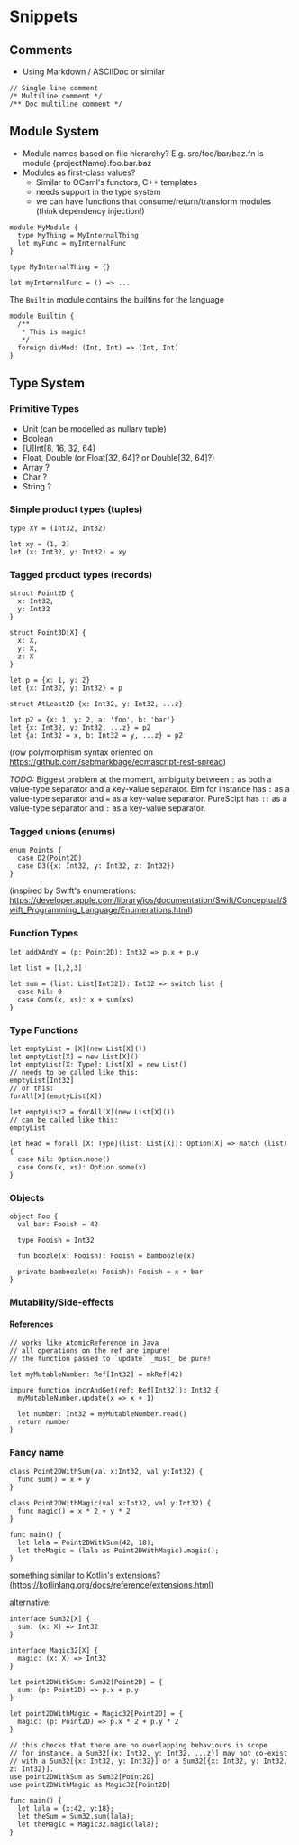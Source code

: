 # Snippets

## Comments

- Using Markdown / ASCIIDoc or similar

```
// Single line comment
/* Multiline comment */
/** Doc multiline comment */
```

## Module System

- Module names based on file hierarchy? E.g. src/foo/bar/baz.fn is module {projectName}.foo.bar.baz
- Modules as first-class values?
  - Similar to OCaml's functors, C++ templates
  - needs support in the type system
  - we can have functions that consume/return/transform modules (think dependency injection!)

```
module MyModule {
  type MyThing = MyInternalThing
  let myFunc = myInternalFunc
}

type MyInternalThing = {}

let myInternalFunc = () => ...
```

The `Builtin` module contains the builtins for the language
```
module Builtin {
  /**
   * This is magic!
   */
  foreign divMod: (Int, Int) => (Int, Int)
}
```

## Type System

### Primitive Types
 - Unit (can be modelled as nullary tuple)
 - Boolean
 - [U]Int[8, 16, 32, 64]
 - Float, Double (or Float[32, 64]? or Double[32, 64]?)
 - Array<primitive type> ?
 - Char ?
 - String ?

### Simple product types (tuples)

```
type XY = (Int32, Int32)

let xy = (1, 2)
let (x: Int32, y: Int32) = xy
```

### Tagged product types (records)

```
struct Point2D {
  x: Int32,
  y: Int32
}

struct Point3D[X] {
  x: X,
  y: X,
  z: X
}

let p = {x: 1, y: 2}
let {x: Int32, y: Int32} = p

struct AtLeast2D {x: Int32, y: Int32, ...z}

let p2 = {x: 1, y: 2, a: 'foo', b: 'bar'}
let {x: Int32, y: Int32, ...z} = p2
let {a: Int32 = x, b: Int32 = y, ...z} = p2
```

(row polymorphism syntax oriented on https://github.com/sebmarkbage/ecmascript-rest-spread)

*TODO:* Biggest problem at the moment, ambiguity between `:` as both a value-type separator and a key-value separator. Elm for instance has `:` as a value-type separator and `=` as a key-value separator. PureScipt has `::` as a value-type separator and `:` as a key-value separator.

### Tagged unions (enums)

```
enum Points {
  case D2(Point2D)
  case D3({x: Int32, y: Int32, z: Int32})
}
```

(inspired by Swift's enumerations: https://developer.apple.com/library/ios/documentation/Swift/Conceptual/Swift_Programming_Language/Enumerations.html)

### Function Types

```
let addXAndY = (p: Point2D): Int32 => p.x + p.y
```

```
let list = [1,2,3]

let sum = (list: List[Int32]): Int32 => switch list {
  case Nil: 0
  case Cons(x, xs): x + sum(xs) 
}
```

### Type Functions

```
let emptyList = [X](new List[X]())
let emptyList[X] = new List[X]()
let emptyList[X: Type]: List[X] = new List()
// needs to be called like this:
emptyList[Int32]
// or this:
forAll[X](emptyList[X])

let emptyList2 = forAll[X](new List[X]())
// can be called like this:
emptyList
```

```
let head = forall [X: Type](list: List[X]): Option[X] => match (list) {
  case Nil: Option.none()
  case Cons(x, xs): Option.some(x) 
}
```

### Objects

```
object Foo {
  val bar: Fooish = 42
  
  type Fooish = Int32
  
  fun boozle(x: Fooish): Fooish = bamboozle(x)
  
  private bamboozle(x: Fooish): Fooish = x + bar
}
```

### Mutability/Side-effects

#### References

```
// works like AtomicReference in Java
// all operations on the ref are impure!
// the function passed to `update` _must_ be pure!

let myMutableNumber: Ref[Int32] = mkRef(42)

impure function incrAndGet(ref: Ref[Int32]): Int32 {
  myMutableNumber.update(x => x + 1)

  let number: Int32 = myMutableNumber.read()
  return number
}
```

### Fancy name

```
class Point2DWithSum(val x:Int32, val y:Int32) {
  func sum() = x + y
}

class Point2DWithMagic(val x:Int32, val y:Int32) {
  func magic() = x * 2 + y * 2
}

func main() {
  let lala = Point2DWithSum(42, 18);
  let theMagic = (lala as Point2DWithMagic).magic();
}
```

something similar to Kotlin's extensions? (https://kotlinlang.org/docs/reference/extensions.html)

alternative:

```
interface Sum32[X] {
  sum: (x: X) => Int32
}

interface Magic32[X] {
  magic: (x: X) => Int32
}

let point2DWithSum: Sum32[Point2D] = {
  sum: (p: Point2D) => p.x + p.y
}

let point2DWithMagic = Magic32[Point2D] = {
  magic: (p: Point2D) => p.x * 2 + p.y * 2
}

// this checks that there are no overlapping behaviours in scope
// for instance, a Sum32[{x: Int32, y: Int32, ...z}] may not co-exist
// with a Sum32[{x: Int32, y: Int32}] or a Sum32[{x: Int32, y: Int32, z: Int32}].
use point2DWithSum as Sum32[Point2D]
use point2DWithMagic as Magic32[Point2D]

func main() {
  let lala = {x:42, y:18};
  let theSum = Sum32.sum(lala);
  let theMagic = Magic32.magic(lala);
}
```
